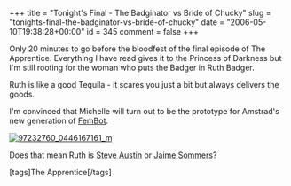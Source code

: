 +++
title = "Tonight's Final - The Badginator vs  Bride of Chucky"
slug = "tonights-final-the-badginator-vs-bride-of-chucky"
date = "2006-05-10T19:38:28+00:00"
id = 345
comment = false
+++

Only 20 minutes to go before the bloodfest of the final episode of The Apprentice. Everything I have read gives it to the Princess of Darkness but I'm still rooting for the woman who puts the Badger in Ruth Badger.

Ruth is like a good Tequila - it scares you just a bit but always delivers the goods.

I'm convinced that Michelle will turn out to be the prototype for Amstrad's new generation of [FemBot](http://en.wikipedia.org/wiki/Fembot). 

[![97232760_0446167161_m](/images/flickr/2024_download/144165925_2baccc09e3_o.jpg)](http://www.flickr.com/photos/bandon1/144165925/ "Photo Sharing")

Does that mean Ruth is [Steve Austin](http://www.internationalhero.co.uk/s/staustin.htm) or [Jaime Sommers](http://www.internationalhero.co.uk/b/bionwom.htm)?

[tags]The Apprentice[/tags]
